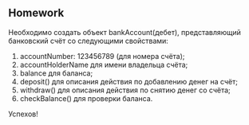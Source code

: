 ##  Homework

Необходимо создать объект bankAccount(дебет), представляющий банковский счёт со следующими свойствами:

1. accountNumber: 123456789 (для номера счёта);
2. accountHolderName для имени владельца счёта;
3. balance для баланса;
4. deposit() для описания действия по добавлению денег на счёт;
5. withdraw() для описания действия по снятию денег со счёта;
6. checkBalance() для проверки баланса.

Успехов!